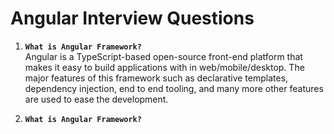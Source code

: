 # Angular Interview Questions

1.  __`What is Angular Framework?`__<br/>
  Angular is a TypeScript-based open-source front-end platform that makes it easy to build applications with in web/mobile/desktop. The major features of this framework such as  declarative templates, dependency injection, end to end tooling, and many more other features are used to ease the development.

2.  __`What is Angular Framework?`__<br/>
